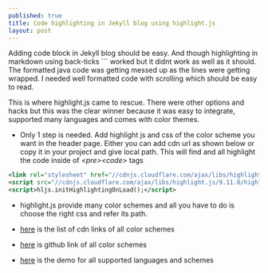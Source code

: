 ```yaml
---
published: true
title: Code highlighting in Jekyll blog using highlight.js
layout: post
---
```


Adding code block in Jekyll blog should be easy. And though highlighting in markdown using back-ticks ``` worked but it didnt work as well as it should. The formatted java code was getting messed up as the lines were getting wrapped. I needed well formatted code with scrolling which should be easy to read.
 
This is where highlight.js came to rescue. There were other options and hacks but this was the clear winner because it was easy to integrate, supported many languages and comes with color themes.

- Only 1 step is needed. Add highlight js and css of the color scheme you want in the header page. Either you can add cdn url as shown below or copy it in your project and give local path. This will find and all highlight the code inside of _\<pre\>\<code\>_ tags

~~~ xml
<link rel="stylesheet" href="//cdnjs.cloudflare.com/ajax/libs/highlight.js/9.11.0/styles/default.min.css">
<script src="//cdnjs.cloudflare.com/ajax/libs/highlight.js/9.11.0/highlight.min.js"></script>
<script>hljs.initHighlightingOnLoad();</script>
~~~

- highlight.js provide many color schemes and all you have to do is choose the right css and refer its path.

- <a href="https://cdnjs.com/libraries/highlight.js/" target="_blank">here</a> is the list of cdn links of all color schemes

- <a href="https://github.com/isagalaev/highlight.js/tree/master/src/styles" target="_blank">here</a> is github link of all color schemes

- <a href="https://highlightjs.org/static/demo/" target="_blank">here</a> is the demo for all supported languages and schemes

